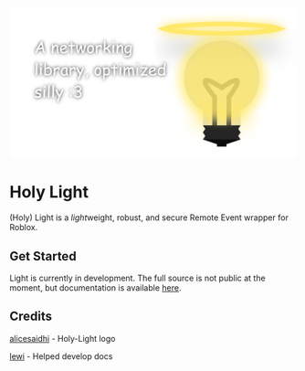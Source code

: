 <div align="center">
  <img src="./docs/assets/images/lightbanner.png" class="center">
</div>

# Holy Light

(Holy) Light is a *light*weight, robust, and secure Remote Event wrapper for Roblox.

## Get Started

Light is currently in development. The full source is not public at the moment, but documentation is available [here](https://light.ardi.gg/).

## Credits

[alicesaidhi](https://github.com/alicesaidhi/) - Holy-Light logo

[lewi](https://github.com/lewisakura/) - Helped develop docs
